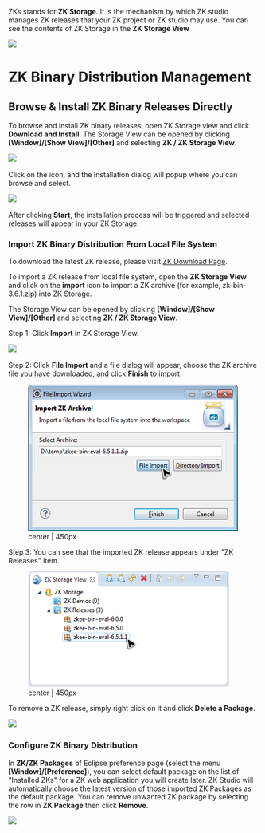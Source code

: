 

ZKs stands for **ZK Storage**. It is the mechanism by which ZK studio
manages ZK releases that your ZK project or ZK studio may use. You can
see the contents of ZK Storage in the **ZK Storage View**

![](images/images/studio-storage-view.png)

# ZK Binary Distribution Management

## Browse & Install ZK Binary Releases Directly

To browse and install ZK binary releases, open ZK Storage view and click
**Download and Install**. The Storage View can be opened by clicking
**\[Window\]/\[Show View\]/\[Other\]** and selecting **ZK / ZK Storage
View**.

![](images/images/studio-storage-view-download.png)

Click on the icon, and the Installation dialog will popup where you can
browse and select.

![](images/images/studio-release-install-process.png)

After clicking **Start**, the installation process will be triggered and
selected releases will appear in your ZK Storage.

### Import ZK Binary Distribution From Local File System

To download the latest ZK release, please visit [ZK Download
Page](http://www.zkoss.org/download/zk).

To import a ZK release from local file system, open the **ZK Storage
View** and click on the **import** icon to import a ZK archive (for
example, zk-bin-3.6.1.zip) into ZK Storage.

The Storage View can be opened by clicking **\[Window\]/\[Show
View\]/\[Other\]** and selecting **ZK / ZK Storage View**.

Step 1: Click **Import** in ZK Storage View.

![](images/images/studio-storage-view-import.png)

Step 2: Click **File Import** and a file dialog will appear, choose the
ZK archive file you have downloaded, and click **Finish** to import.

<figure>
<img src="images/studio-storage-view-import-dialog.png"
title=" center | 450px" />
<figcaption> center | 450px</figcaption>
</figure>

Step 3: You can see that the imported ZK release appears under "ZK
Releases" item.

<figure>
<img src="images/studio-storage-view-import-result.png"
title=" center | 450px" />
<figcaption> center | 450px</figcaption>
</figure>

To remove a ZK release, simply right click on it and click **Delete a
Package**.

![](images/images/studio-storage-view-delete.png)

### Configure ZK Binary Distribution

In **ZK/ZK Packages** of Eclipse preference page (select the menu
**\[Window\]/\[Preference\]**), you can select default package on the
list of "Installed ZKs" for a ZK web application you will create later.
ZK Studio will automatically choose the latest version of those imported
ZK Packages as the default package. You can remove unwanted ZK package
by selecting the row in **ZK Package** then click **Remove**.

![](images/images/studio-preference-package.png)
